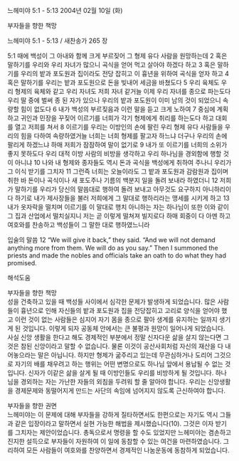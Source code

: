 느헤미야 5:1 - 5:13 
2004년 02월 10일 (화)

부자들을 향한 책망



느헤미야 5:1 - 5:13 / 새찬송가 265 장


5:1 때에 백성이 그 아내와 함께 크게 부르짖어 그 형제 유다 사람을 원망하는데 2 혹은 말하기를 우리와 우리 자녀가 많으니 곡식을 얻어 먹고 살아야 하겠다 하고 3 혹은 말하기를 우리의 밭과 포도원과 집이라도 전당 잡히고 이 흉년을 위하여 곡식을 얻자 하고 4 혹은 말하기를 우리는 밭과 포도원으로 돈을 빚내어 세금을 바쳤도다 5 우리 육체도 우리 형제의 육체와 같고 우리 자녀도 저희 자녀 같거늘 이제 우리 자녀를 종으로 파는도다 우리 딸 중에 벌써 종 된 자가 있으나 우리의 밭과 포도원이 이미 남의 것이 되었으니 속량할 힘이 없도다 6 내가 백성의 부르짖음과 이런 말을 듣고 크게 노하여 7 중심에 계획하고 귀인과 민장을 꾸짖어 이르기를 너희가 각기 형제에게 취리를 하는도다 하고 대회를 열고 저희를 쳐서 8 이르기를 우리는 이방인의 손에 팔린 우리 형제 유다 사람들을 우리의 힘을 다하여 속량하였거늘 너희는 너희 형제를 팔고자 하느냐 더구나 우리의 손에 팔리게 하겠느냐 하매 저희가 잠잠하여 말이 없기로 9 내가 또 이르기를 너희의 소위가 좋지 못하도다 우리 대적 이방 사람의 비방을 생각하고 우리 하나님을 경외함에 행할 것이 아니냐 10 나와 내 형제와 종자들도 역시 돈과 곡식을 백성에게 취하여 주나니 우리가 그 이식 받기를 그치자 11 그런즉 너희는 오늘이라도 그 밭과 포도원과 감람원과 집이며 취한 바 돈이나 곡식이나 새 포도주나 기름의 백분지 일을 돌려 보내라 하였더니 12 저희가 말하기를 우리가 당신의 말씀대로 행하여 돌려 보내고 아무것도 요구하지 아니하리이다 하기로 내가 제사장들을 불러 저희에게 그 말대로 행하리라는 맹세를 시키게 하고 13 내가 옷자락을 떨치며 이르기를 이 말대로 행치 아니하는 자는 하나님이 또한 이와 같이 그 집과 산업에서 떨치실지니 저는 곧 이렇게 떨쳐져 빌지로다 하매 회중이 다 아멘 하고 여호와를 찬송하고 백성들이 그 말한 대로 행하였느니라 

입술의 말씀 
12 “We will give it back,” they said. “And we will not demand anything more from them. We will do as you say.” Then I summoned the priests and made the nobles and officials take an oath to do what they had promised.

해석도움





부자들을 향한 책망  
성을 건축하고 있을 때 백성들 사이에서 심각한 문제가 발생하게 되었습니다. 많은 사람들이 흉년으로 인해 자신들의 밭과 포도원과 집을 전당잡히고 고리로 양식을 얻어야 했고 이런 것이 없는 사람들은 심지어 자기 몸을 종으로 팔아 생계를 유지하는 일까지 생기게 된 것입니다. 이렇게 되자 공동체 안에서는 큰 불평과 원망이 일어나게 되었습니다. 사실 신앙 생활을 한다고 해도 경제적인 부분에서 정말 신자다운 삶을 살지 않는다면 그것은 참된 신앙이라고 말할 수 없습니다. 물론 이것이 공산사회처럼 자신의 재산을 다 내어놓으라는 말은 아닙니다. 하지만 형제가 굶주리고 있는데 무관심하거나 도리어 그것으로 자기의 배를 채우려고 하는 행위는 어떤 변명으로도 하나님 앞에서 용납될 수 없는 것입니다. 신자가 이같은 삶을 살게 될 때 이방인들도 우리를 비방하게 될 것입니다. 하나님을 경외하는 자는 가난한 자들의 외침을 두려워 할 줄 알아야 합니다. 우리는 신앙생활을 경제문제와 동떨어지게 만드는 사단의 속임에 넘어지지 않도록 근신하여야 합니다.  

부자들을 향한 권면  
느헤미야는 이 문제에 대해 부자들을 강하게 질타하면서도 한편으로는 자기도 역시 그들과 같은 입장이라고 말하면서 실현 가능한 해법을 제시했습니다(10). 그것은 이자 받기를 그치자는 제안이었습니다. 총독으로서 명령을 할 수도 있었지만 느헤미야는 겸손하고 진지한 설득으로 부자들이 자원하여 이 일에 동참할 수 있는 여건을 마련하였습니다. 그리하여 모든 사람들이 여호와를 찬양하면서 경제적인 나눔운동에 동참하게 되었습니다.